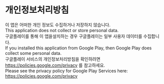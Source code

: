 # 개인정보처리방침
이 앱은 어떠한 개인 정보도 수집하거나 저장하지 않습니다.  
This application does not collect or store personal data.  
구글플레이를 통해 이 앱을설치하는 경우 구글플레이는 일부 사용자 데이터를 수집합니다.  
If you installed this application from Google Play, then Google Play does collect some personal data.  
구글플레이 서비스의 개인정보처리방침을 확인하려면 https://policies.google.com/privacy 를 참고하세요.  
Please see the privacy policy for Google Play Services here: https://policies.google.com/privacy
